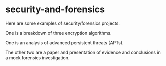 # security-and-forensics

Here are some examples of security/forensics projects.

One is a breakdown of three encryption algorithms.

One is an analysis of advanced persistent threats (APTs).

The other two are a paper and presentation of evidence and conclusions in a mock forensics investigation.
